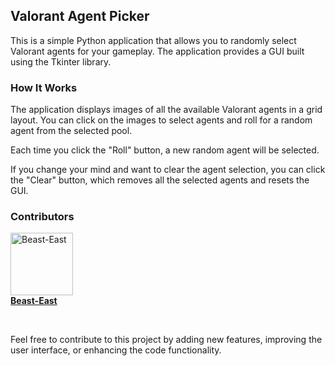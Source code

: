 ## Valorant Agent Picker

This is a simple Python application that allows you to randomly select Valorant agents for your gameplay. The application provides a GUI built using the Tkinter library.

### How It Works

The application displays images of all the available Valorant agents in a grid layout. You can click on the images to select agents and roll for a random agent from the selected pool.

Each time you click the "Roll" button, a new random agent will be selected.

If you change your mind and want to clear the agent selection, you can click the "Clear" button, which removes all the selected agents and resets the GUI.


### Contributors

<div>
  <img src="https://github.com/Beast-East.png" alt="Beast-East" width="100" height="100">
  <div><strong><a href="https://github.com/Beast-East">Beast-East</a></strong></div>
</div>

&nbsp;



Feel free to contribute to this project by adding new features, improving the user interface, or enhancing the code functionality.
